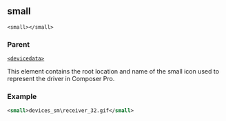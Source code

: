 ## small

`<small></small>`


### Parent

[`<devicedata>`][1]


This element contains the root location and name of the small icon used to represent the driver in Composer Pro.


### Example

```xml
<small>devices_sm\receiver_32.gif</small>
```



[1]:	https://snap-one.github.io/docs-driverworks-xml/#devicedata